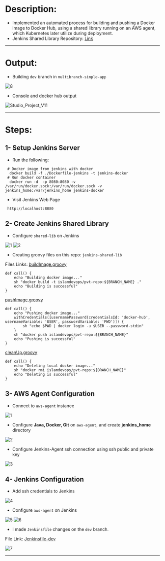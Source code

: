 # Description:

- Implemented an automated process for building and pushing a Docker image to Docker Hub, using a shared library running on an AWS agent, which Kubernetes later utilize during deployment.       
- Jenkins Shared Library Repository: [Link](https://github.com/eslamkhaled560/jenkins-shared-library/tree/main)

-----------------------------------------
# Output:

- Building ```dev``` branch in ```multibranch-simple-app```

![8](https://github.com/eslamkhaled560/shared-lib-pipeline/assets/54172897/5b241550-3971-43ab-a42a-90c76330dd60)

- Console and docker hub output
 
![Studio_Project_V11](https://github.com/eslamkhaled560/shared-lib-pipeline/assets/54172897/195fed31-d72e-43d4-b486-b4be1a4d8806)

-----------------------------------------
# Steps:

## 1- Setup Jenkins Server
- Run the following:
```
 # Docker image from jenkins with docker
  docker build -f ./Dockerfile-jenkins -t jenkins-docker
 # Run docker container
  docker run -d  -p 8080:8080 -v /var/run/docker.sock:/var/run/docker.sock -v jenkins_home:/var/jenkins_home jenkins-docker
```
- Visit Jenkins Web Page
```
 http://localhost:8080
```
  
## 2- Create Jenkins Shared Library

- Configure ```shared-lib``` on Jenkins

![1](https://github.com/eslamkhaled560/shared-lib-pipeline/assets/54172897/a393f8f5-91e9-460b-bea9-3886dac3f4ba)
![2](https://github.com/eslamkhaled560/shared-lib-pipeline/assets/54172897/b2c8e32f-6ef7-4c78-97a5-4efffbe04bbe)

- Creating groovy files on this repo: ```jenkins-shared-lib```

Files Links: [buildImage.groovy](https://github.com/eslamkhaled560/shared-lib-pipeline/blob/main/vars/buildImage.groovy)     
```
def call() {
    echo "Building docker image..."
    sh "docker build -t islamdevops/pvt-repo:${BRANCH_NAME} ."
    echo "Building is successful"
}
```
[pushImage.groovy](https://github.com/eslamkhaled560/shared-lib-pipeline/blob/main/vars/pushImage.groovy)           
```
def call() {
    echo "Pushing docker image..."
    withCredentials([usernamePassword(credentialsId: 'docker-hub', usernameVariable: 'USER', passwordVariable: 'PWD')]) {
        sh "echo $PWD | docker login -u $USER --password-stdin" 
    }
    sh "docker push islamdevops/pvt-repo:${BRANCH_NAME}"
    echo "Pushing is successful"
}
```
[cleanUp.groovy](https://github.com/eslamkhaled560/shared-lib-pipeline/blob/main/vars/cleanUp.groovy)
```
def call() {
    echo "Deleting local docker image..."
    sh "docker rmi islamdevops/pvt-repo:${BRANCH_NAME}"
    echo "Deleting is successful"
}
```

## 3- AWS Agent Configuration

- Connect to ```aws-agent``` instance

![1](https://github.com/eslamkhaled560/shared-lib-pipeline/assets/54172897/e8774b54-344d-4435-9c9c-e31115f323b1)

- Configure __Java, Docker, Git__ on ```aws-agent```, and create __jenkins_home__ directory

![2](https://github.com/eslamkhaled560/shared-lib-pipeline/assets/54172897/0cbde0ca-40f5-4ce2-a69b-491474993090)

- Configure Jenkins-Agent ssh connection using ssh public and private key

![3](https://github.com/eslamkhaled560/shared-lib-pipeline/assets/54172897/4ce35b7b-47e3-4f37-8673-77cc3175abe6)

## 4- Jenkins Configuration

- Add ssh credentials to Jenkins

![4](https://github.com/eslamkhaled560/shared-lib-pipeline/assets/54172897/fec7e3d6-bdf8-43bb-8d70-6adaa780fd78)

- Configure ```aws-agent``` on Jenkins

![5](https://github.com/eslamkhaled560/shared-lib-pipeline/assets/54172897/4daba2c0-4a17-47c4-a6c2-0a340afb19f8)
![6](https://github.com/eslamkhaled560/shared-lib-pipeline/assets/54172897/bd8e0255-0076-47ae-b030-2952fa1ed44d)

- I made ```Jenkinsfile``` changes on the ```dev``` branch.

File Link: [Jenkinsfile-dev](https://github.com/eslamkhaled560/simple-app/blob/dev/Jenkinsfile)

![7](https://github.com/eslamkhaled560/shared-lib-pipeline/assets/54172897/2e54157c-073a-47ca-a40f-88ef14b62a4b)

-----------------------------------------
